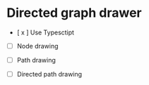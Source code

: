 # Directed graph drawer

- [ x ] Use Typesctipt
- [ ] Node drawing
- [ ] Path drawing
- [ ] Directed path drawing

